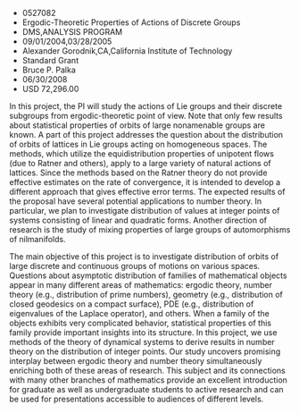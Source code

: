 
* 0527082
* Ergodic-Theoretic Properties of Actions of Discrete Groups
* DMS,ANALYSIS PROGRAM
* 09/01/2004,03/28/2005
* Alexander Gorodnik,CA,California Institute of Technology
* Standard Grant
* Bruce P. Palka
* 06/30/2008
* USD 72,296.00

In this project, the PI will study the actions of Lie groups and their discrete
subgroups from ergodic-theoretic point of view. Note that only few results about
statistical properties of orbits of large nonamenable groups are known. A part
of this project addresses the question about the distribution of orbits of
lattices in Lie groups acting on homogeneous spaces. The methods, which utilize
the equidistribution properties of unipotent flows (due to Ratner and others),
apply to a large variety of natural actions of lattices. Since the methods based
on the Ratner theory do not provide effective estimates on the rate of
convergence, it is intended to develop a different approach that gives effective
error terms. The expected results of the proposal have several potential
applications to number theory. In particular, we plan to investigate
distribution of values at integer points of systems consisting of linear and
quadratic forms. Another direction of research is the study of mixing properties
of large groups of automorphisms of nilmanifolds.

The main objective of this project is to investigate distribution of orbits of
large discrete and continuous groups of motions on various spaces. Questions
about asymptotic distribution of families of mathematical objects appear in many
different areas of mathematics: ergodic theory, number theory (e.g.,
distribution of prime numbers), geometry (e.g., distribution of closed geodesics
on a compact surface), PDE (e.g., distribution of eigenvalues of the Laplace
operator), and others. When a family of the objects exhibits very complicated
behavior, statistical properties of this family provide important insights into
its structure. In this project, we use methods of the theory of dynamical
systems to derive results in number theory on the distribution of integer
points. Our study uncovers promising interplay between ergodic theory and number
theory simultaneously enriching both of these areas of research. This subject
and its connections with many other branches of mathematics provide an excellent
introduction for graduate as well as undergraduate students to active research
and can be used for presentations accessible to audiences of different levels.
